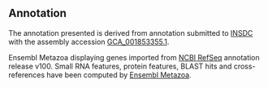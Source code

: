 **Annotation**
----------

The annotation presented is derived from annotation submitted to
[INSDC](http://www.insdc.org) with the assembly accession [GCA_001853355.1](http://www.ebi.ac.uk/ena/data/view/GCA_001853355.1).

Ensembl Metazoa displaying genes imported from [NCBI RefSeq](https://www.ncbi.nlm.nih.gov/genome/annotation_euk/Bactrocera_latifrons/100) annotation release v100.
Small RNA features, protein features, BLAST hits and cross-references have been
computed by [Ensembl Metazoa](https://metazoa.ensembl.org/info/genome/annotation/index.html).
